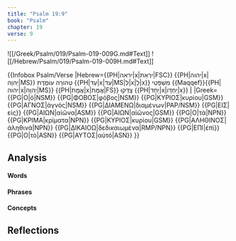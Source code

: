 ```yaml
---
title: "Psalm 19:9"
book: "Psalm"
chapter: 19
verse: 9
---
```

![[/Greek/Psalm/019/Psalm-019-009G.md#Text]]
![[/Hebrew/Psalm/019/Psalm-019-009H.md#Text]]

{{Infobox Psalm/Verse 
|Hebrew={{PH|יראה|x|יִרְאַת|FSC}} {{PH|יהוה|x|יְהוָה|MS}}
טְהוֹרָה
עוֹמֶדֶת
{{PH|עַד|x|עַד|MS|לְ|x|לָ|x}}
מִשְׁפְּטֵי
{{Maqqef}}{{PH|יהוה|x|יְהוָה|MS}} {{PH|אֱמֶת|x|אֱמֶת|FS}}
צָדְקוּ
{{PH|יַחַד|x|יַחְדָּו|x}}
׃|
|Greek={{PG|Ο|ὁ|NSM}} {{PG|ΦΟΒΟΣ|φόβος|NSM}} {{PG|ΚΥΡΙΟΣ|κυρίου|GSM}} {{PG|ΑΓΝΟΣ|ἁγνός|NSM}} {{PG|ΔΙΑΜΕΝΩ|διαμένων|PAP/NSM}} {{PG|ΕΙΣ|εἰς}} {{PG|ΑΙΩΝ|αἰῶνα|ASM}} {{PG|ΑΙΩΝ|αἰῶνος|GSM}} {{PG|Ο|τὰ|NPN}} {{PG|ΚΡΙΜΑ|κρίματα|NPN}} {{PG|ΚΥΡΙΟΣ|κυρίου|GSM}} {{PG|ΑΛΗΘΙΝΟΣ|ἀληθινά|NPN}} {{PG|ΔΙΚΑΙΟΩ|δεδικαιωμένα|RMP/NPN}} {{PG|ΕΠΙ|ἐπὶ}} {{PG|Ο|τὸ|ASN}} {{PG|ΑΥΤΟΣ|αὐτό|ASN}}
}}

## Analysis

#### Words

#### Phrases

#### Concepts

## Reflections
